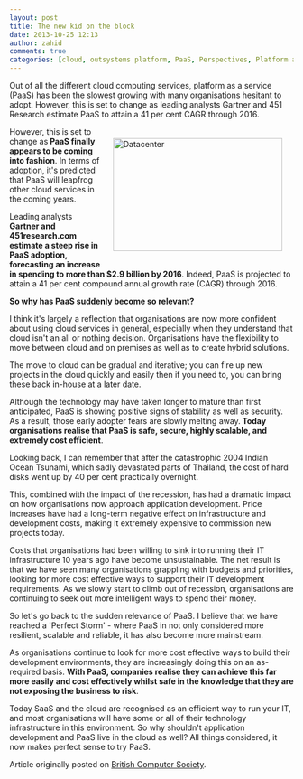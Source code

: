 ```yaml
---
layout: post
title: The new kid on the block
date: 2013-10-25 12:13
author: zahid
comments: true
categories: [cloud, outsystems platform, PaaS, Perspectives, Platform as a Service, platform in the cloud]
---
```

Out of all the different cloud computing services, platform as a service (PaaS) has been the slowest growing with many organisations hesitant to adopt. However, this is set to change as leading analysts Gartner and 451 Research estimate PaaS to attain a 41 per cent CAGR through 2016.

<!--more-->

<img class="mt-image-right" style="float: right; margin: 20px;" alt="Datacenter" src="https://www.outsystems.com/blog/wp-content/uploads/2013/10/SIO_DataCenter_Rows12.jpg" width="300" height="200" />However, this is set to change as<strong> PaaS finally appears to be coming into fashion</strong>. In terms of adoption, it's predicted that PaaS will leapfrog other cloud services in the coming years.

Leading analysts <strong>Gartner and 451research.com estimate a steep rise in PaaS adoption, forecasting an increase in spending to more than $2.9 billion by 2016</strong>. Indeed, PaaS is projected to attain a 41 per cent compound annual growth rate (CAGR) through 2016.

<strong>So why has PaaS suddenly become so relevant?</strong>

I think it's largely a reflection that organisations are now more confident about using cloud services in general, especially when they understand that cloud isn't an all or nothing decision. Organisations have the flexibility to move between cloud and on premises as well as to create hybrid solutions.

The move to cloud can be gradual and iterative; you can fire up new projects in the cloud quickly and easily then if you need to, you can bring these back in-house at a later date.

Although the technology may have taken longer to mature than first anticipated, PaaS is showing positive signs of stability as well as security. As a result, those early adopter fears are slowly melting away.<strong> Today organisations realise that PaaS is safe, secure, highly scalable, and extremely cost efficient</strong>.

Looking back, I can remember that after the catastrophic 2004 Indian Ocean Tsunami, which sadly devastated parts of Thailand, the cost of hard disks went up by 40 per cent practically overnight.

This, combined with the impact of the recession, has had a dramatic impact on how organisations now approach application development. Price increases have had a long-term negative effect on infrastructure and development costs, making it extremely expensive to commission new projects today.

Costs that organisations had been willing to sink into running their IT infrastructure 10 years ago have become unsustainable. The net result is that we have seen many organisations grappling with budgets and priorities, looking for more cost effective ways to support their IT development requirements. As we slowly start to climb out of recession, organisations are continuing to seek out more intelligent ways to spend their money.

So let's go back to the sudden relevance of PaaS. I believe that we have reached a 'Perfect Storm' - where PaaS in not only considered more resilient, scalable and reliable, it has also become more mainstream.

As organisations continue to look for more cost effective ways to build their development environments, they are increasingly doing this on an as-required basis. <strong>With PaaS, companies realise they can achieve this far more easily and cost effectively whilst safe in the knowledge that they are not exposing the business to risk</strong>.

Today SaaS and the cloud are recognised as an efficient way to run your IT, and most organisations will have some or all of their technology infrastructure in this environment. So why shouldn't application development and PaaS live in the cloud as well? All things considered, it now makes perfect sense to try PaaS.

Article originally posted on <a title="The new kid on the block" href="http://www.bcs.org/content/conWebDoc/51475" target="_blank">British Computer Society</a>.
